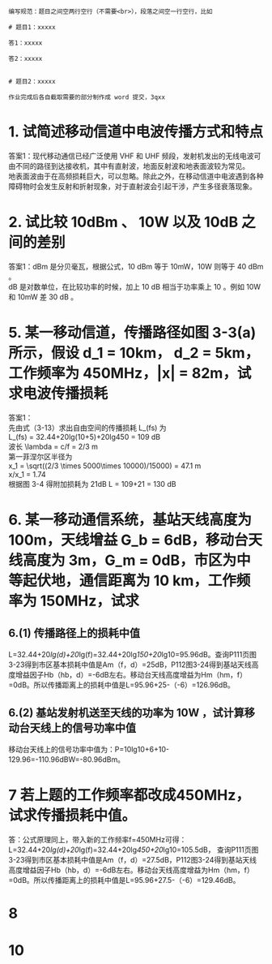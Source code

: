 
	编写规范：题目之间空两行空行（不需要<br>），段落之间空一行空行，比如
	
	# 题目1：xxxxx
	
	答1：xxxxx
	
	答2：xxxxx
	
	
	# 题目2：xxxxx
	
	作业完成后各自截取需要的部分制作成 word 提交，3qxx

# 1. 试简述移动信道中电波传播方式和特点


答案1：现代移动通信已经广泛使用 VHF 和 UHF 频段，发射机发出的无线电波可由不同的路径到达接收机，其中有直射波，地面反射波和地表面波较为常见。<br>
地表面波由于在高频损耗巨大，可以忽略。除此之外，在移动信道中电波遇到各种障碍物时会发生反射和折射现象，对于直射波会引起干涉，产生多径衰落现象。<br>



# 2. 试比较 10dBm 、 10W 以及 10dB 之间的差别

答案1：dBm 是分贝毫瓦，根据公式，10 dBm 等于 10mW，10W 则等于 40 dBm 。<br>
dB 是对数单位，在比较功率的时候，加上 10 dB 相当于功率乘上 10 。例如 10W 和 10mW 差 30 dB 。


# 5. 某一移动信道，传播路径如图 3-3(a) 所示，假设 d_1 = 10km， d_2 = 5km，工作频率为 450MHz，|x| = 82m，试求电波传播损耗

答案1：<br>
先由式（3-13）求出自由空间的传播损耗 L_(fs) 为<br>
L_(fs) = 32.44+20lg(10+5)+20lg450 = 109 dB<br>
波长 \lambda = c/f = 2/3 m<br>
第一菲涅尔区半径为<br>
x_1 = \sqrt((2/3 \times 5000\times 10000)/15000) = 47.1 m<br>
x/x_1 = 1.74<br>
根据图 3-4 得附加损耗为 21dB
L = 109+21 = 130 dB



# 6. 某一移动通信系统，基站天线高度为 100m，天线增益 G_b = 6dB，移动台天线高度为 3m，G_m = 0dB，市区为中等起伏地，通信距离为 10 km，工作频率为 150MHz，试求
## 6.(1) 传播路径上的损耗中值
L=32.44+20*lg(d)+20*lg(f)=32.44+20lg*150+20*lg10=95.96dB。查询P111页图3-23得到市区基本损耗中值是Am（f，d）=25dB，P112图3-24得到基站天线高度增益因子Hb（hb，d）=-6dB左右。移动台天线高度增益为Hm（hm，f）=0dB。所以传播距离上的损耗中值是L=95.96+25-（-6）=126.96dB。


## 6.(2) 基站发射机送至天线的功率为 10W ，试计算移动台天线上的信号功率中值
移动台天线上的信号功率中值为：P=10lg10+6+10-129.96=-110.96dBW=-80.96dBm。


# 7 若上题的工作频率都改成450MHz，试求传播损耗中值。
答：公式原理同上，带入新的工作频率f=450MHz可得：
L=32.44+20*lg(d)+20*lg(f)=32.44+20lg*450+20*lg10=105.5dB，  查询P111页图3-23得到市区基本损耗中值是Am（f，d）=27.5dB，P112图3-24得到基站天线高度增益因子Hb（hb，d）=-6dB左右。移动台天线高度增益为Hm（hm，f）=0dB。所以传播距离上的损耗中值是L=95.96+27.5-（-6）=129.46dB。



# 8




# 10

